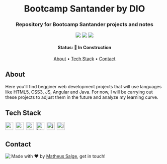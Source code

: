 <h1 align="center">
	Bootcamp Santander by DIO
</h1>

<h3 align="center">
	Repository for Bootcamp Santander projects and notes
</h3>

<p align="center">
	<img src="https://img.shields.io/github/repo-size/MTHSalge/repositorio-dio-bootcamp?color=green"/>
	<img src="https://img.shields.io/github/languages/count/MTHSalge/repositorio-dio-bootcamp?color=green"/>
	<img src="https://img.shields.io/github/contributors/MTHSalge/repositorio-dio-bootcamp?color=green"/>
</p>

<h4 align="center">
	Status: 🚧 In Construction
</h4>

<p align="center">
	<a href="#about">About</a> •
	<a href="#tech-stack">Tech Stack</a> •
	<a href="#contact">Contact</a> 
</p>

## About
Here you'll find begginer web development projects that will use languages like HTML5, CSS3, JS, Angular and Java.
For now, I will be carrying out these projects to adjust them in the future and analyze my learning curve.

## Tech Stack
<img src="https://img.shields.io/badge/Angular-05122A?style=flat&logo=angular" alt="angular Badge" height="25">&nbsp;
<img src="https://img.shields.io/badge/Css3-05122A?style=flat&logo=css3" alt="css3 Badge" height="25">&nbsp;
<img src="https://img.shields.io/badge/Git-05122A?style=flat&logo=git" alt="git Badge" height="25">&nbsp;
<img src="https://img.shields.io/badge/Html5-05122A?style=flat&logo=html5" alt="html5 Badge" height="25">&nbsp;
<img src="https://img.shields.io/badge/Java-05122A?style=flat&logo=java" alt="java Badge" height="25">&nbsp;
<img src="https://img.shields.io/badge/Javascript-05122A?style=flat&logo=javascript" alt="javascript Badge" height="25">&nbsp;

## Contact
<img align="left" src="https://avatars.githubusercontent.com/MTHSalge?size=100">

Made with ❤️ by [Matheus Salge](https://github.com/MTHSalge), get in touch!


<br clear="left"/>
